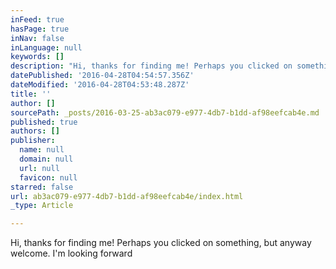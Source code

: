 ```yaml
---
inFeed: true
hasPage: true
inNav: false
inLanguage: null
keywords: []
description: "Hi, thanks for finding me! Perhaps you clicked on something, but anyway welcome. I'm looking forward "
datePublished: '2016-04-28T04:54:57.356Z'
dateModified: '2016-04-28T04:53:48.287Z'
title: ''
author: []
sourcePath: _posts/2016-03-25-ab3ac079-e977-4db7-b1dd-af98eefcab4e.md
published: true
authors: []
publisher:
  name: null
  domain: null
  url: null
  favicon: null
starred: false
url: ab3ac079-e977-4db7-b1dd-af98eefcab4e/index.html
_type: Article

---
```

Hi, thanks for finding me! Perhaps you clicked on something, but anyway welcome. I'm looking forward